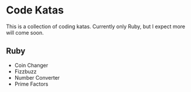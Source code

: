 # Code Katas

This is a collection of coding katas. Currently only Ruby, but I expect more will come soon.


## Ruby
- Coin Changer
- Fizzbuzz
- Number Converter
- Prime Factors

